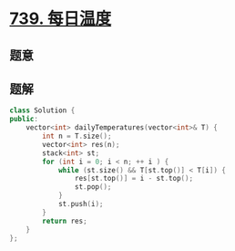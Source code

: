 #  [739. 每日温度](https://leetcode-cn.com/problems/daily-temperatures/)

## 题意



## 题解



```c++
class Solution {
public:
    vector<int> dailyTemperatures(vector<int>& T) {
        int n = T.size();
        vector<int> res(n);
        stack<int> st;
        for (int i = 0; i < n; ++ i ) {
            while (st.size() && T[st.top()] < T[i]) {
                res[st.top()] = i - st.top();
                st.pop();
            }
            st.push(i);
        }
        return res;
    }
};
```



```python3

```


